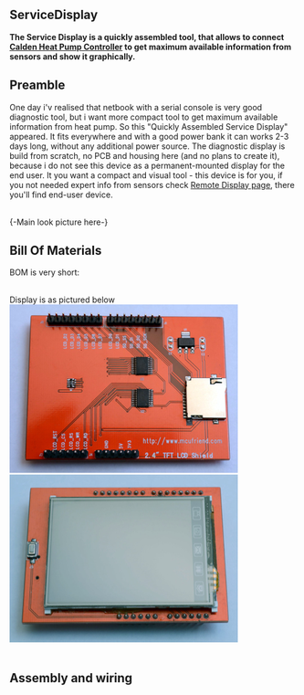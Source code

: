 ## ServiceDisplay

<b>The Service Display is a quickly assembled tool, that allows to connect [Calden Heat Pump Controller](https://github.com/openhp/HeatPumpController/) to get maximum available information from sensors and show it graphically.</b>

## Preamble
One day i'v realised that netbook with a serial console is very good diagnostic tool, but i want more compact tool to get maximum available information from heat pump. So this "Quickly Assembled Service Display" appeared. It fits everywhere and with a good power bank it can works 2-3 days long, without any additional power source. The diagnostic display is build from scratch, no PCB and housing here (and no plans to create it), because i do not see this device as a permanent-mounted display for the end user. It you want a compact and visual tool - this device is for you, if you not needed expert info from sensors check [Remote Display page](https://github.com/openhp/Display/), there you'll find end-user device.<br><br>

{-Main look picture here-}

## Bill Of Materials
BOM is very short:
<br><br>

Display is as pictured below<br>
<img src="./m_tft_photo_back.jpg" width="400"> <img src="./m_tft_photo_front.jpg" width="400"><br><br>

## Assembly and wiring


